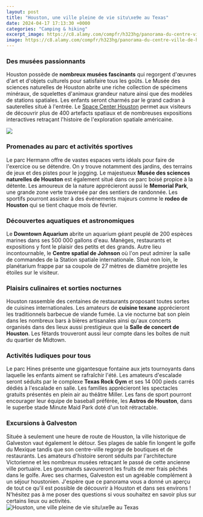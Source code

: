 ```yaml
---
layout: post
title: "Houston, une ville pleine de vie situ\xe9e au Texas"
date: 2024-04-17 17:13:30 +0000
categories: "Camping & hiking"
excerpt_image: https://c8.alamy.com/compfr/h323hg/panorama-du-centre-ville-de-houston-avec-super-pleine-lune-derriere-houston-texas-h323hg.jpg
image: https://c8.alamy.com/compfr/h323hg/panorama-du-centre-ville-de-houston-avec-super-pleine-lune-derriere-houston-texas-h323hg.jpg
---
```


### Des musées passionnants 
Houston possède de **nombreux musées fascinants** qui regorgent d'œuvres d'art et d'objets culturels pour satisfaire tous les goûts. Le Musée des sciences naturelles de Houston abrite une riche collection de spécimens minéraux, de squelettes d'animaux grandeur nature ainsi que des modèles de stations spatiales. Les enfants seront charmés par le grand cadran à sauterelles situé à l'entrée. Le [Space Center Houston](https://pagetimes.github.io/2024-01-09-ud574-uc774-ud2f0-ub97c-ubc29-ubb38-ud558-ub294-uc678-uad6d-uc778-uc758-uc548-uc804-uc131/) permet aux visiteurs de découvrir plus de 400 artefacts spatiaux et de nombreuses expositions interactives retraçant l'histoire de l'exploration spatiale américaine.

![](https://www.tripsavvy.com/thmb/G0q64c9ccP1nVGdXj1z2A53-fqU=/3900x2190/filters:fill(auto,1)/GettyImages-731859511-595ef0563df78c554d664403.jpg)
### Promenades au parc et activités sportives
Le parc Hermann offre de vastes espaces verts idéals pour faire de l'exercice ou se détendre. On y trouve notamment des jardins, des terrains de jeux et des pistes pour le jogging. Le majestueux **Musée des sciences naturelles de Houston** est également situé dans ce parc boisé propice à la détente. Les amoureux de la nature apprécieront aussi le **Memorial Park**, une grande zone verte traversée par des sentiers de randonnée. Les sportifs pourront assister à des événements majeurs comme le **rodeo de Houston** qui se tient chaque mois de février.
### Découvertes aquatiques et astronomiques 
Le **Downtown Aquarium** abrite un aquarium géant peuplé de 200 espèces marines dans ses 500 000 gallons d'eau. Manèges, restaurants et expositions y font le plaisir des petits et des grands. Autre lieu incontournable, le **Centre spatial de Johnson** où l'on peut admirer la salle de commandes de la Station spatiale internationale. Situé non loin, le planétarium frappe par sa coupole de 27 mètres de diamètre projette les étoiles sur le visiteur.
### Plaisirs culinaires et sorties nocturnes
Houston rassemble des centaines de restaurants proposant toutes sortes de cuisines internationales. Les amateurs de **cuisine texane** apprécieront les traditionnels barbecue de viande fumée. La vie nocturne bat son plein dans les nombreux bars à bières artisanales ainsi qu'aux concerts organisés dans des lieux aussi prestigieux que la **Salle de concert de Houston**. Les fêtards trouveront aussi leur compte dans les boîtes de nuit du quartier de Midtown.
### Activités ludiques pour tous 
Le parc Hines présente une gigantesque fontaine aux jets tournoyants dans laquelle les enfants aiment se rafraîchir l'été. Les amateurs d'escalade seront séduits par le complexe **Texas Rock Gym** et ses 14 000 pieds carrés dédiés à l'escalade en salle. Les familles apprécieront les spectacles gratuits présentés en plein air au théâtre Miller. Les fans de sport pourront encourager leur équipe de baseball préférée, les **Astros de Houston**, dans le superbe stade Minute Maid Park doté d'un toit rétractable.
### Excursions à Galveston 
Située à seulement une heure de route de Houston, la ville historique de Galveston vaut également le détour. Ses plages de sable fin longent le golfe du Mexique tandis que son centre-ville regorge de boutiques et de restaurants. Les amateurs d'histoire seront séduits par l'architecture Victorienne et les nombreux musées retraçant le passé de cette ancienne ville portuaire. Les gourmands savoureront les fruits de mer frais pêchés dans le golfe. Avec ses charmes, Galveston est un agréable complément à un séjour houstonien.
J'espère que ce panorama vous a donné un aperçu de tout ce qu'il est possible de découvrir à Houston et dans ses environs ! N'hésitez pas à me poser des questions si vous souhaitez en savoir plus sur certains lieux ou activités.
![Houston, une ville pleine de vie situ\xe9e au Texas](https://c8.alamy.com/compfr/h323hg/panorama-du-centre-ville-de-houston-avec-super-pleine-lune-derriere-houston-texas-h323hg.jpg)